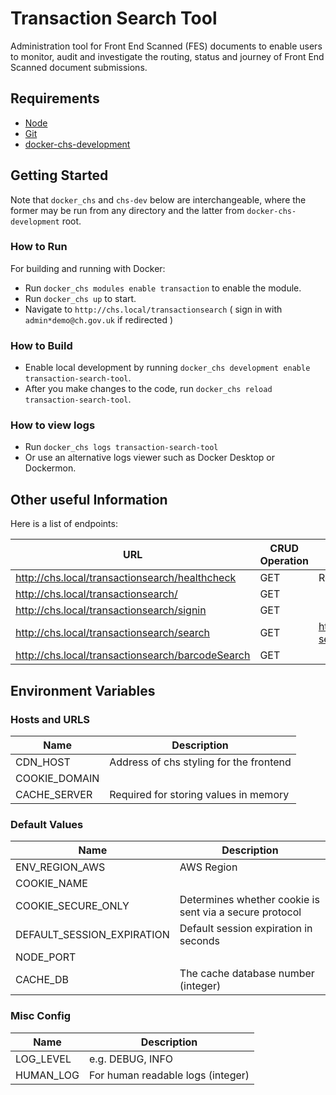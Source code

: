 # Transaction Search Tool

Administration tool for Front End Scanned (FES) documents to enable users to monitor, audit and investigate the routing, status and journey of Front End Scanned document submissions.

## Requirements

- [Node](https://nodejs.org/en)
- [Git](https://git-scm.com/downloads)
- [docker-chs-development](https://github.com/companieshouse/docker-chs-development)

## Getting Started

Note that `docker_chs` and `chs-dev` below are interchangeable, where the former may be run from any directory and the latter from `docker-chs-development` root.

### How to Run
For building and running with Docker:

* Run `docker_chs modules enable transaction` to enable the module.
* Run `docker_chs up` to start.
* Navigate to `http://chs.local/transactionsearch` ( sign in with `admin*demo@ch.gov.uk` if redirected )

### How to Build
* Enable local development by running `docker_chs development enable transaction-search-tool`.
* After you make changes to the code, run `docker_chs reload transaction-search-tool`.

### How to view logs
* Run `docker_chs logs transaction-search-tool`
* Or use an alternative logs viewer such as Docker Desktop or Dockermon.

## Other useful Information

Here is a list of endpoints:

| URL                                              | CRUD Operation | Example / Information                                     |
|--------------------------------------------------|----------------|-----------------------------------------------------------|
| http://chs.local/transactionsearch/healthcheck   | GET            | Returns 200, and text "OK"                                |
| http://chs.local/transactionsearch/              | GET            |                                                           |
| http://chs.local/transactionsearch/signin        | GET            |                                                           |
| http://chs.local/transactionsearch/search        | GET            | http://chs.local/transactionsearch/search?search=03347220 |
| http://chs.local/transactionsearch/barcodeSearch | GET            |                                                           |


## Environment Variables
### Hosts and URLS
| Name           | Description                             |
|----------------|-----------------------------------------|
| CDN_HOST       | Address of chs styling for the frontend |
| COOKIE_DOMAIN  |                                         |
| CACHE_SERVER   | Required for storing values in memory   |

### Default Values
| Name                       | Description                                             |
|----------------------------|---------------------------------------------------------|
| ENV_REGION_AWS             | AWS Region                                              |
| COOKIE_NAME                |                                                         |
| COOKIE_SECURE_ONLY         | Determines whether cookie is sent via a secure protocol |
| DEFAULT_SESSION_EXPIRATION | Default session expiration in seconds                   |
| NODE_PORT                  |                                                         |
| CACHE_DB                   | The cache database number (integer)                     |

### Misc Config
| Name        | Description                       |
|-------------|-----------------------------------|
| LOG_LEVEL   | e.g. DEBUG, INFO                  |
| HUMAN_LOG   | For human readable logs (integer) |
